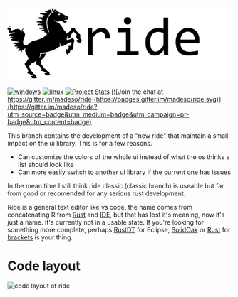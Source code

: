 ![screenshot](data/logo/256text.png)

[![windows](https://github.com/madeso/ride/workflows/windows/badge.svg?branch=master)](https://github.com/madeso/ride/actions/workflows/windows.yml)
[![linux](https://github.com/madeso/ride/workflows/linux/badge.svg?branch=master)](https://github.com/madeso/ride/actions/workflows/linux.yml)
[![Project Stats](https://www.openhub.net/p/ride/widgets/project_thin_badge?format=gif&ref=Thin+badge)](https://www.openhub.net/p/ride)
[![Join the chat at https://gitter.im/madeso/ride](https://badges.gitter.im/madeso/ride.svg)](https://gitter.im/madeso/ride?utm_source=badge&utm_medium=badge&utm_campaign=pr-badge&utm_content=badge)

This branch contains the development of a "new ride" that maintain a small impact on the ui library. This is for a few reasons.

* Can customize the colors of the whole ui instead of what the os thinks a list should look like
* Can more easily switch to another ui library if the current one has issues

In the mean time I still think ride classic (classic branch) is useable but far from good or recomended for any serious rust development.


Ride is a general text editor like vs code, the name comes from concatenating R from [Rust](http://www.rust-lang.org/) and [IDE](https://en.wikipedia.org/wiki/Integrated_development_environment), but that has lost it's meaning, now it's just a name. It's currently not in a usable state.
If you're looking for something more complete, perhaps [RustDT](http://rustdt.github.io/) for Eclipse, [SolidOak](https://github.com/oakes/SolidOak) or [Rust](https://github.com/rrandom/Brackets-Rust-IDE/) for [brackets](http://brackets.io/) is your thing.

# Code layout
![code layout of ride](data/layout/ride.excalidraw.svg)

